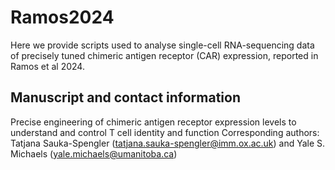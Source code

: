 # Ramos2024
Here we provide scripts used to analyse single-cell RNA-sequencing data of precisely tuned chimeric antigen receptor (CAR) expression, reported in Ramos et al 2024. 

## Manuscript and contact information
Precise engineering of chimeric antigen receptor expression levels to understand and control T cell identity and function
Corresponding authors: Tatjana Sauka-Spengler (tatjana.sauka-spengler@imm.ox.ac.uk) and Yale S. Michaels (yale.michaels@umanitoba.ca)
